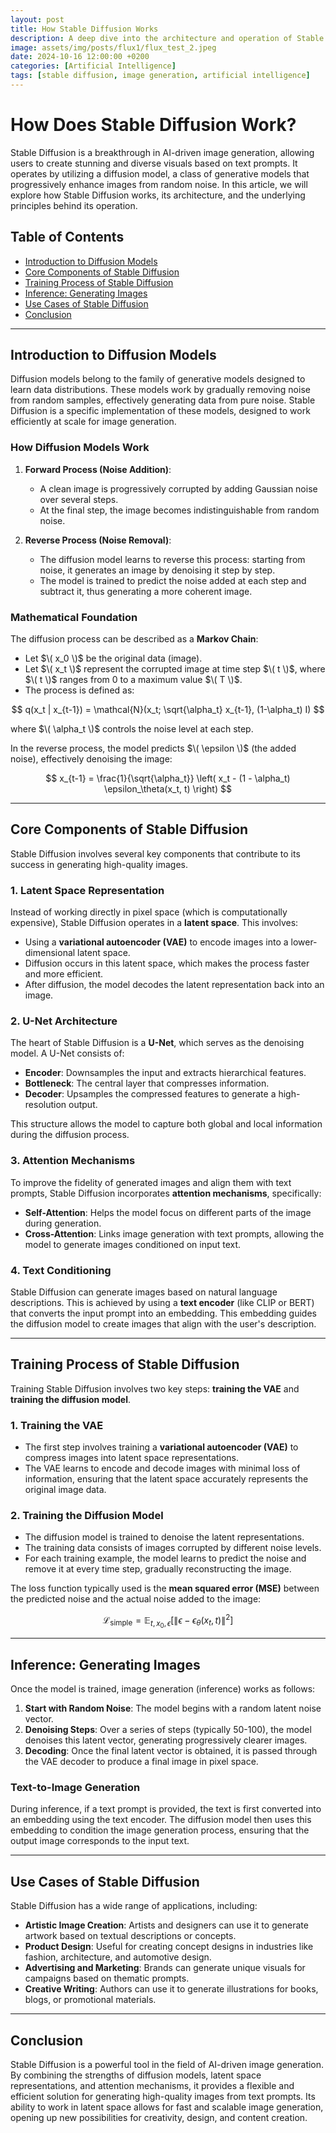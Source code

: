 ```yaml
---
layout: post  
title: How Stable Diffusion Works
description: A deep dive into the architecture and operation of Stable Diffusion for image generation.
image: assets/img/posts/flux1/flux_test_2.jpeg
date: 2024-10-16 12:00:00 +0200
categories: [Artificial Intelligence]  
tags: [stable diffusion, image generation, artificial intelligence]  
---
```


# How Does Stable Diffusion Work?

Stable Diffusion is a breakthrough in AI-driven image generation, allowing users to create stunning and diverse visuals based on text prompts. It operates by utilizing a diffusion model, a class of generative models that progressively enhance images from random noise. In this article, we will explore how Stable Diffusion works, its architecture, and the underlying principles behind its operation.

## Table of Contents
- [Introduction to Diffusion Models](#introduction-to-diffusion-models)
- [Core Components of Stable Diffusion](#core-components-of-stable-diffusion)
- [Training Process of Stable Diffusion](#training-process-of-stable-diffusion)
- [Inference: Generating Images](#inference-generating-images)
- [Use Cases of Stable Diffusion](#use-cases-of-stable-diffusion)
- [Conclusion](#conclusion)

---

## Introduction to Diffusion Models

Diffusion models belong to the family of generative models designed to learn data distributions. These models work by gradually removing noise from random samples, effectively generating data from pure noise. Stable Diffusion is a specific implementation of these models, designed to work efficiently at scale for image generation.

### How Diffusion Models Work

1. **Forward Process (Noise Addition)**: 
    - A clean image is progressively corrupted by adding Gaussian noise over several steps.
    - At the final step, the image becomes indistinguishable from random noise.

2. **Reverse Process (Noise Removal)**: 
    - The diffusion model learns to reverse this process: starting from noise, it generates an image by denoising it step by step.
    - The model is trained to predict the noise added at each step and subtract it, thus generating a more coherent image.

### Mathematical Foundation

The diffusion process can be described as a **Markov Chain**:
- Let $\( x_0 \)$ be the original data (image).
- Let $\( x_t \)$ represent the corrupted image at time step $\( t \)$, where $\( t \)$ ranges from 0 to a maximum value $\( T \)$.
- The process is defined as:  

$$
q(x_t | x_{t-1}) = \mathcal{N}(x_t; \sqrt{\alpha_t} x_{t-1}, (1-\alpha_t) I)
$$

where $\( \alpha_t \)$ controls the noise level at each step.

In the reverse process, the model predicts $\( \epsilon \)$ (the added noise), effectively denoising the image:

$$
x_{t-1} = \frac{1}{\sqrt{\alpha_t}} \left( x_t - (1 - \alpha_t) \epsilon_\theta(x_t, t) \right)
$$

---

## Core Components of Stable Diffusion

Stable Diffusion involves several key components that contribute to its success in generating high-quality images.

### 1. Latent Space Representation
Instead of working directly in pixel space (which is computationally expensive), Stable Diffusion operates in a **latent space**. This involves:
- Using a **variational autoencoder (VAE)** to encode images into a lower-dimensional latent space.
- Diffusion occurs in this latent space, which makes the process faster and more efficient.
- After diffusion, the model decodes the latent representation back into an image.

### 2. U-Net Architecture
The heart of Stable Diffusion is a **U-Net**, which serves as the denoising model. A U-Net consists of:
- **Encoder**: Downsamples the input and extracts hierarchical features.
- **Bottleneck**: The central layer that compresses information.
- **Decoder**: Upsamples the compressed features to generate a high-resolution output.
  
This structure allows the model to capture both global and local information during the diffusion process.

### 3. Attention Mechanisms
To improve the fidelity of generated images and align them with text prompts, Stable Diffusion incorporates **attention mechanisms**, specifically:
- **Self-Attention**: Helps the model focus on different parts of the image during generation.
- **Cross-Attention**: Links image generation with text prompts, allowing the model to generate images conditioned on input text.

### 4. Text Conditioning
Stable Diffusion can generate images based on natural language descriptions. This is achieved by using a **text encoder** (like CLIP or BERT) that converts the input prompt into an embedding. This embedding guides the diffusion model to create images that align with the user's description.

---

## Training Process of Stable Diffusion

Training Stable Diffusion involves two key steps: **training the VAE** and **training the diffusion model**.

### 1. Training the VAE
- The first step involves training a **variational autoencoder (VAE)** to compress images into latent space representations.
- The VAE learns to encode and decode images with minimal loss of information, ensuring that the latent space accurately represents the original image data.

### 2. Training the Diffusion Model
- The diffusion model is trained to denoise the latent representations.
- The training data consists of images corrupted by different noise levels.
- For each training example, the model learns to predict the noise and remove it at every time step, gradually reconstructing the image.
  
The loss function typically used is the **mean squared error (MSE)** between the predicted noise and the actual noise added to the image:

$$
\mathcal{L}_{\text{simple}} = \mathbb{E}_{t,x_0,\epsilon} \left[ \lVert \epsilon - \epsilon_\theta(x_t, t) \rVert^2 \right]
$$

---

## Inference: Generating Images

Once the model is trained, image generation (inference) works as follows:

1. **Start with Random Noise**: The model begins with a random latent noise vector.
2. **Denoising Steps**: Over a series of steps (typically 50-100), the model denoises this latent vector, generating progressively clearer images.
3. **Decoding**: Once the final latent vector is obtained, it is passed through the VAE decoder to produce a final image in pixel space.

### Text-to-Image Generation
During inference, if a text prompt is provided, the text is first converted into an embedding using the text encoder. The diffusion model then uses this embedding to condition the image generation process, ensuring that the output image corresponds to the input text.

---

## Use Cases of Stable Diffusion

Stable Diffusion has a wide range of applications, including:

- **Artistic Image Creation**: Artists and designers can use it to generate artwork based on textual descriptions or concepts.
- **Product Design**: Useful for creating concept designs in industries like fashion, architecture, and automotive design.
- **Advertising and Marketing**: Brands can generate unique visuals for campaigns based on thematic prompts.
- **Creative Writing**: Authors can use it to generate illustrations for books, blogs, or promotional materials.

---

## Conclusion

Stable Diffusion is a powerful tool in the field of AI-driven image generation. By combining the strengths of diffusion models, latent space representations, and attention mechanisms, it provides a flexible and efficient solution for generating high-quality images from text prompts. Its ability to work in latent space allows for fast and scalable image generation, opening up new possibilities for creativity, design, and content creation.

